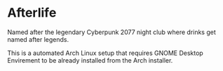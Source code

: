 # Afterlife
Named after the legendary Cyberpunk 2077 night club where drinks get named after legends.

This is a automated Arch Linux setup that requires GNOME Desktop Envirement to be already installed from the Arch installer.
